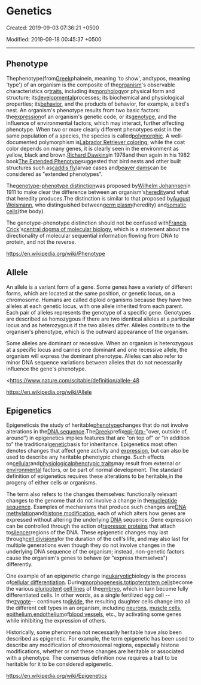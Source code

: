 # Genetics

Created: 2019-09-03 07:36:21 +0500

Modified: 2019-09-18 00:45:37 +0500

---

## Phenotype

Thephenotype(from[Greek](https://en.wikipedia.org/wiki/Greek_language)phainein, meaning 'to show', andtypos, meaning 'type') of an organism is the composite of the[organism](https://en.wikipedia.org/wiki/Organism)'s observable characteristics or[traits](https://en.wikipedia.org/wiki/Trait_(biology)), including its[morphology](https://en.wikipedia.org/wiki/Morphology_(biology))or physical form and structure; its[developmental](https://en.wikipedia.org/wiki/Developmental_biology)processes; its biochemical and physiological properties; its[behavior](https://en.wikipedia.org/wiki/Behavior), and the products of behavior, for example, a bird's nest. An organism's phenotype results from two basic factors: the[expression](https://en.wikipedia.org/wiki/Gene_expression)of an organism's genetic code, or its[genotype](https://en.wikipedia.org/wiki/Genotype), and the influence of environmental factors, which may interact, further affecting phenotype. When two or more clearly different phenotypes exist in the same population of a species, the species is called[polymorphic](https://en.wikipedia.org/wiki/Polymorphism_(biology)). A well-documented polymorphism is[Labrador Retriever coloring](https://en.wikipedia.org/wiki/Labrador_Retriever_coat_colour_genetics); while the coat color depends on many genes, it is clearly seen in the environment as yellow, black and brown.[Richard Dawkins](https://en.wikipedia.org/wiki/Richard_Dawkins)in 1978and then again in his 1982 book[The Extended Phenotype](https://en.wikipedia.org/wiki/The_Extended_Phenotype)suggested that bird nests and other built structures such as[caddis fly](https://en.wikipedia.org/wiki/Caddis_fly)larvae cases and[beaver dams](https://en.wikipedia.org/wiki/Beaver_dam)can be considered as "extended phenotypes".

The[genotype-phenotype distinction](https://en.wikipedia.org/wiki/Genotype-phenotype_distinction)was proposed by[Wilhelm Johannsen](https://en.wikipedia.org/wiki/Wilhelm_Johannsen)in 1911 to make clear the difference between an organism's[heredity](https://en.wikipedia.org/wiki/Heredity)and what that heredity produces.The distinction is similar to that proposed by[August Weismann](https://en.wikipedia.org/wiki/August_Weismann), who distinguished between[germ plasm](https://en.wikipedia.org/wiki/Germ_plasm)(heredity) and[somatic cells](https://en.wikipedia.org/wiki/Somatic_cell)(the body).

The genotype-phenotype distinction should not be confused with[Francis Crick](https://en.wikipedia.org/wiki/Francis_Crick)'s[central dogma of molecular biology](https://en.wikipedia.org/wiki/Central_dogma_of_molecular_biology), which is a statement about the directionality of molecular sequential information flowing from DNA to protein, and not the reverse.

<https://en.wikipedia.org/wiki/Phenotype>

## Allele

An allele is a variant form of a gene. Some genes have a variety of different forms, which are located at the same position, or genetic locus, on a chromosome. Humans are called diploid organisms because they have two alleles at each genetic locus, with one allele inherited from each parent. Each pair of alleles represents the genotype of a specific gene. Genotypes are described as homozygous if there are two identical alleles at a particular locus and as heterozygous if the two alleles differ. Alleles contribute to the organism's phenotype, which is the outward appearance of the organism.

Some alleles are dominant or recessive. When an organism is heterozygous at a specific locus and carries one dominant and one recessive allele, the organism will express the dominant phenotype. Alleles can also refer to minor DNA sequence variations between alleles that do not necessarily influence the gene's phenotype.

<https://www.nature.com/scitable/definition/allele-48

<https://en.wikipedia.org/wiki/Allele>

## Epigenetics

Epigeneticsis the study of heritable[phenotype](https://en.wikipedia.org/wiki/Phenotype)changes that do not involve alterations in the[DNA sequence](https://en.wikipedia.org/wiki/DNA_sequence).The[Greek](https://en.wikipedia.org/wiki/Ancient_Greek)prefix[epi-](https://en.wiktionary.org/wiki/epi-)([ἐπι-](https://en.wiktionary.org/wiki/%E1%BC%90%CF%80%CE%B9-#Ancient_Greek)"over, outside of, around") in epigenetics implies features that are "on top of" or "in addition to" the traditional[genetic](https://en.wikipedia.org/wiki/Gene)basis for inheritance. Epigenetics most often denotes changes that affect gene activity and [expression](https://en.wikipedia.org/wiki/Gene_expression), but can also be used to describe any heritable phenotypic change. Such effects on[cellular](https://en.wikipedia.org/wiki/Cell_(biology))and[physiological](https://en.wikipedia.org/wiki/Physiology)[phenotypic traits](https://en.wikipedia.org/wiki/Phenotypic_trait)may result from external or [environmental](https://en.wikipedia.org/wiki/Environment_(biophysical)) factors, or be part of normal development. The standard definition of epigenetics requires these alterations to be heritable,in the progeny of either cells or organisms.

The term also refers to the changes themselves: functionally relevant changes to the genome that do not involve a change in the[nucleotide sequence](https://en.wikipedia.org/wiki/Nucleotide_sequence). Examples of mechanisms that produce such changes are[DNA methylation](https://en.wikipedia.org/wiki/DNA_methylation)and[histone modification](https://en.wikipedia.org/wiki/Histone_modification), each of which alters how genes are expressed without altering the underlying [DNA](https://en.wikipedia.org/wiki/DNA) sequence. Gene expression can be controlled through the action of[repressor proteins](https://en.wikipedia.org/wiki/Repressor_protein) that attach to[silencer](https://en.wikipedia.org/wiki/Silencer_(DNA))regions of the DNA. These epigenetic changes may last through[cell divisions](https://en.wikipedia.org/wiki/Cell_division)for the duration of the cell's life, and may also last for multiple generations even though they do not involve changes in the underlying DNA sequence of the organism; instead, non-genetic factors cause the organism's genes to behave (or "express themselves") differently.

One example of an epigenetic change in[eukaryotic](https://en.wikipedia.org/wiki/Eukaryotic)biology is the process of[cellular differentiation](https://en.wikipedia.org/wiki/Cellular_differentiation). During[morphogenesis](https://en.wikipedia.org/wiki/Morphogenesis),[totipotent](https://en.wikipedia.org/wiki/Totipotent)[stem cells](https://en.wikipedia.org/wiki/Stem_cells)become the various [pluripotent](https://en.wikipedia.org/wiki/Pluripotent) [cell lines](https://en.wikipedia.org/wiki/Cell_line) of the[embryo](https://en.wikipedia.org/wiki/Embryo), which in turn become fully differentiated cells. In other words, as a single fertilized egg cell -- the[zygote](https://en.wikipedia.org/wiki/Zygote)-- continues to[divide](https://en.wikipedia.org/wiki/Mitosis), the resulting daughter cells change into all the different cell types in an organism, including [neurons](https://en.wikipedia.org/wiki/Neurons), [muscle cells](https://en.wikipedia.org/wiki/Muscle_cells), [epithelium](https://en.wikipedia.org/wiki/Epithelium),[endothelium](https://en.wikipedia.org/wiki/Endothelium)of[blood vessels](https://en.wikipedia.org/wiki/Blood_vessels), etc., by activating some genes while inhibiting the expression of others.

Historically, some phenomena not necessarily heritable have also been described as epigenetic. For example, the term epigenetic has been used to describe any modification of chromosomal regions, especially histone modifications, whether or not these changes are heritable or associated with a phenotype. The consensus definition now requires a trait to be heritable for it to be considered epigenetic.

<https://en.wikipedia.org/wiki/Epigenetics>
